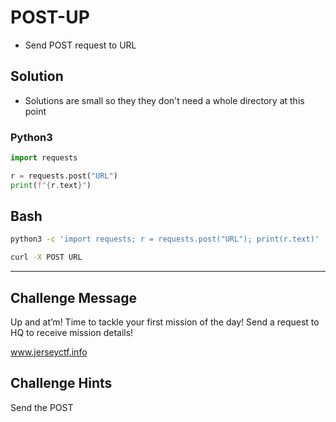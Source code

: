 # POST-UP
* Send POST request to URL

## Solution 
* Solutions are small so they they don't need a whole directory at this point

### Python3 
```python
import requests

r = requests.post("URL")
print(f"{r.text}")
```

## Bash
```bash
python3 -c 'import requests; r = requests.post("URL"); print(r.text)'
```

```bash
curl -X POST URL
```

---

## Challenge Message
Up and at’m! Time to tackle your first mission of the day! Send a request to HQ to receive mission details!

www.jerseyctf.info

## Challenge Hints
Send the POST
